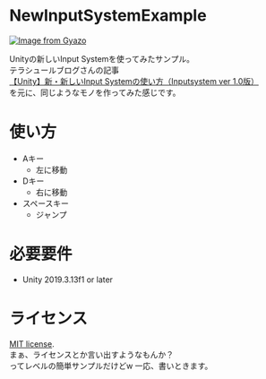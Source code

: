 # NewInputSystemExample
  
[![Image from Gyazo](https://i.gyazo.com/0bd825ce56a4d81d264faca3369fc120.gif)](https://gyazo.com/0bd825ce56a4d81d264faca3369fc120)

Unityの新しいInput Systemを使ってみたサンプル。  
テラシュールブログさんの記事  
[【Unity】新・新しいInput Systemの使い方（Inputsystem ver 1.0版）](http://tsubakit1.hateblo.jp/entry/2019/10/13/143530)  
を元に、同じようなモノを作ってみた感じです。

# 使い方
- Aキー
  - 左に移動
- Dキー
  - 右に移動
- スペースキー
  - ジャンプ

# 必要要件
- Unity 2019.3.13f1 or later

# ライセンス
[MIT license](https://en.wikipedia.org/wiki/MIT_License).  
まぁ、ライセンスとか言い出すようなもんか？  
ってレベルの簡単サンプルだけどw
一応、書いときます。
